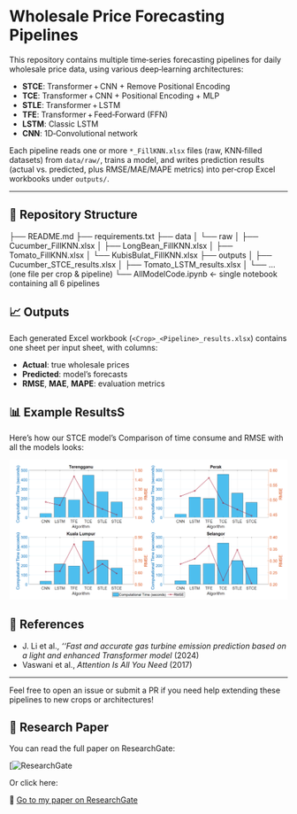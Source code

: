 # Wholesale Price Forecasting Pipelines

This repository contains multiple time‑series forecasting pipelines for daily wholesale price data, using various deep‑learning architectures:

- **STCE**: Transformer + CNN + Remove Positional Encoding 
- **TCE**: Transformer + CNN + Positional Encoding + MLP  
- **STLE**: Transformer + LSTM  
- **TFE**: Transformer + Feed‑Forward (FFN)  
- **LSTM**: Classic LSTM  
- **CNN**: 1D‑Convolutional network  

Each pipeline reads one or more `*_FillKNN.xlsx` files (raw, KNN‑filled datasets) from `data/raw/`, trains a model, and writes prediction results (actual vs. predicted, plus RMSE/MAE/MAPE metrics) into per‑crop Excel workbooks under `outputs/`.

---

## 📂 Repository Structure

├── README.md
├── requirements.txt
├── data
│ └── raw
│ ├── Cucumber_FillKNN.xlsx
│ ├── LongBean_FillKNN.xlsx
│ ├── Tomato_FillKNN.xlsx
│ └── KubisBulat_FillKNN.xlsx
├── outputs
│ ├── Cucumber_STCE_results.xlsx
│ ├── Tomato_LSTM_results.xlsx
│ └── … (one file per crop & pipeline)
└── AllModelCode.ipynb ← single notebook containing all 6 pipelines

## 📈 Outputs

Each generated Excel workbook (`<Crop>_<Pipeline>_results.xlsx`) contains one sheet per input sheet, with columns:

- **Actual**: true wholesale prices  
- **Predicted**: model’s forecasts  
- **RMSE**, **MAE**, **MAPE**: evaluation metrics  

## 📊 Example ResultsS

Here’s how our STCE model’s Comparison of time consume and RMSE with all the models looks:

![Comparison of time consume and RMSE of all the models](images/result.png)

## 🔗 References
-  J. Li et al., *‘‘Fast and accurate gas turbine emission prediction based on a light and enhanced Transformer model* (2024)
- Vaswani et al., *Attention Is All You Need* (2017)  



---

Feel free to open an issue or submit a PR if you need help extending these pipelines to new crops or architectures!
## 📑 Research Paper

You can read the full paper on ResearchGate:

[![ResearchGate](https://www.researchgate.net/publication/391554667_Computationally_Efficient_Single_Layer_Transformer_Convolutional_Encoder_for_Accurate_Price_Prediction_of_Agriculture_Commodities)

Or click here:

🔗 [Go to my paper on ResearchGate](https://www.researchgate.net/publication/391554667_Computationally_Efficient_Single_Layer_Transformer_Convolutional_Encoder_for_Accurate_Price_Prediction_of_Agriculture_Commodities)
